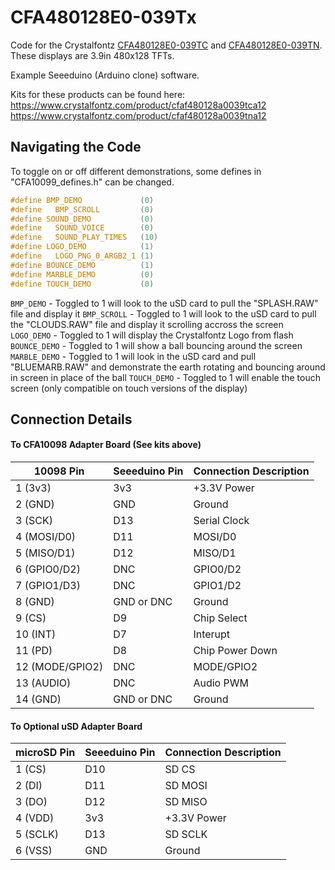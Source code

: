 # CFA480128E0-039Tx

Code for the Crystalfontz [CFA480128E0-039TC](https://www.crystalfontz.com/product/cfa480128e0039tc) and [CFA480128E0-039TN](https://www.crystalfontz.com/product/cfa480128e0039tn).  
These displays are 3.9in 480x128 TFTs.  

Example Seeeduino (Arduino clone) software.   
  
Kits for these products can be found here:   
https://www.crystalfontz.com/product/cfaf480128a0039tca12
https://www.crystalfontz.com/product/cfaf480128a0039tna12

## Navigating the Code

To toggle on or off different demonstrations, some defines in "CFA10099_defines.h" can be changed.

```c++
#define BMP_DEMO             (0)  
#define   BMP_SCROLL         (0)  
#define SOUND_DEMO           (0)  
#define   SOUND_VOICE        (0)  
#define   SOUND_PLAY_TIMES   (10)
#define LOGO_DEMO            (1)  
#define   LOGO_PNG_0_ARGB2_1 (1)  
#define BOUNCE_DEMO          (1)  
#define MARBLE_DEMO          (0)  
#define TOUCH_DEMO           (0)
```

`BMP_DEMO` - Toggled to 1 will look to the uSD card to pull the "SPLASH.RAW" file and display it 
`BMP_SCROLL` - Toggled to 1 will look to the uSD card to pull the "CLOUDS.RAW" file and display it scrolling accross the screen
`LOGO_DEMO` - Toggled to 1 will display the Crystalfontz Logo from flash
`BOUNCE_DEMO` - Toggled to 1 will show a ball bouncing around the screen
`MARBLE_DEMO` - Toggled to 1 will look in the uSD card and pull "BLUEMARB.RAW" and demonstrate the earth rotating and bouncing around in screen in place of the ball
`TOUCH_DEMO` - Toggled to 1 will enable the touch screen (only compatible on touch versions of the display)


## Connection Details
#### To CFA10098 Adapter Board (See kits above)
| 10098 Pin         | Seeeduino Pin| Connection Description |
|-------------------|--------------|------------------------|
| 1  (3v3)          | 3v3          | +3.3V Power            |
| 2  (GND)          | GND          | Ground                 |
| 3  (SCK)          | D13          | Serial Clock           |
| 4  (MOSI/D0)      | D11          | MOSI/D0                |
| 5  (MISO/D1)      | D12          | MISO/D1                |
| 6  (GPIO0/D2)     | DNC          | GPIO0/D2               |
| 7  (GPIO1/D3)     | DNC          | GPIO1/D2               |
| 8  (GND)          | GND or DNC   | Ground                 |
| 9  (CS)           | D9           | Chip Select            |
| 10 (INT)          | D7           | Interupt               |
| 11 (PD)           | D8           | Chip Power Down        |
| 12 (MODE/GPIO2)   | DNC          | MODE/GPIO2             |
| 13 (AUDIO)        | DNC          | Audio PWM              |
| 14 (GND)          | GND or DNC   | Ground                 |


#### To Optional uSD Adapter Board
| microSD Pin | Seeeduino Pin| Connection Description |
|-------------|--------------|------------------------|
| 1 (CS)      | D10          | SD CS                  |
| 2 (DI)      | D11          | SD MOSI                |
| 3 (DO)      | D12          | SD MISO                |
| 4 (VDD)     | 3v3          | +3.3V Power            |
| 5 (SCLK)    | D13          | SD SCLK                |
| 6 (VSS)     | GND          | Ground                 |

